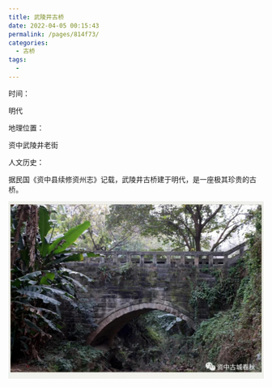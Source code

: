 ```yaml
---
title: 武陵井古桥
date: 2022-04-05 00:15:43
permalink: /pages/814f73/
categories:
  - 古桥
tags:
  - 
---
```

时间：

明代

地理位置：

资中武陵井老街

人文历史：

据民国《资中县续修资州志》记载，武陵井古桥建于明代，是一座极其珍贵的古桥。

![武陵井老桥](/img/photo/53.jpg)
